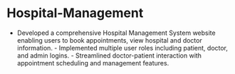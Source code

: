 # Hospital-Management
- Developed a comprehensive Hospital Management System website enabling users to book appointments, view hospital and doctor information.    - Implemented multiple user roles including patient, doctor, and admin logins.    - Streamlined doctor-patient interaction with appointment scheduling and management features.
